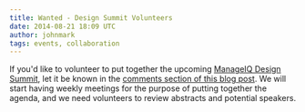 ```yaml
---
title: Wanted - Design Summit Volunteers
date: 2014-08-21 18:09 UTC
author: johnmark
tags: events, collaboration
---
```


If you'd like to volunteer to put together the upcoming [ManageIQ Design Summit](http://miqdevsummit14.eventbrite.com/), let it be known in the [comments section of this blog post](/blog/2014/08/wanted-design-summit-volunteers/#comments). We will start having weekly meetings for the purpose of putting together the agenda, and we need volunteers to review abstracts and potential speakers. 
